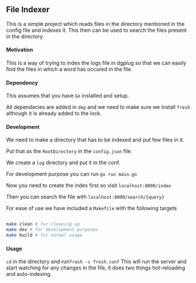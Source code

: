 ## File Indexer

This is a simple project which reads files in the directory mentioned in the config file and indexes it. This then can be used to search the files present in the directory.



#### Motivation

This is a way of trying to index the logs file in dgplug so that we can easily find the files in which a word has occured in the file.



#### Dependency

This assumes that you have `Go` installed and setup.

All dependecies are added in `dep` and we need to make sure we install `fresh` although it is already added to the lock.



#### Development

We need to make a directory that has to be indexed and put few files in it. 

Put that as the `RootDirectory` in the `config.json` file.

We create a `log` directory and put it in the conf.

For development purpose you can run `go run main.go`

Now you need to create the index first so visit `localhost:8000/index`

Then you can search the file with `localhost:8000/search/{query}`

For ease of use we have included a `Makefile` with the following targets

```bash

make clean # for cleaning up  
make dev # for development purposes
make build # for normal usage

```

#### Usage
`cd` in the directory and run`fresh -c fresh.conf`
This will run the server and start watching for any changes in the file, it does two things
hot-reloading and auto-indexing.